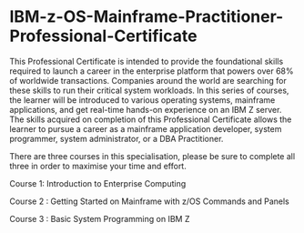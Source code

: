 # IBM-z-OS-Mainframe-Practitioner-Professional-Certificate

This Professional Certificate is intended to provide the foundational skills required to launch a career in the enterprise platform that powers over 68% of worldwide transactions. Companies around the world are searching for these skills to run their critical system workloads. In this series of courses, the learner will be introduced to various operating systems, mainframe applications, and get real-time hands-on experience on an IBM Z server. The skills acquired on completion of this Professional Certificate allows the learner to pursue a career as a mainframe application developer, system programmer, system administrator, or a DBA Practitioner.

There are three courses in this specialisation, please be sure to complete all three in order to maximise your time and effort.

Course 1: Introduction to Enterprise Computing

Course 2 : Getting Started on Mainframe with z/OS Commands and Panels

Course 3 : Basic System Programming on IBM Z
